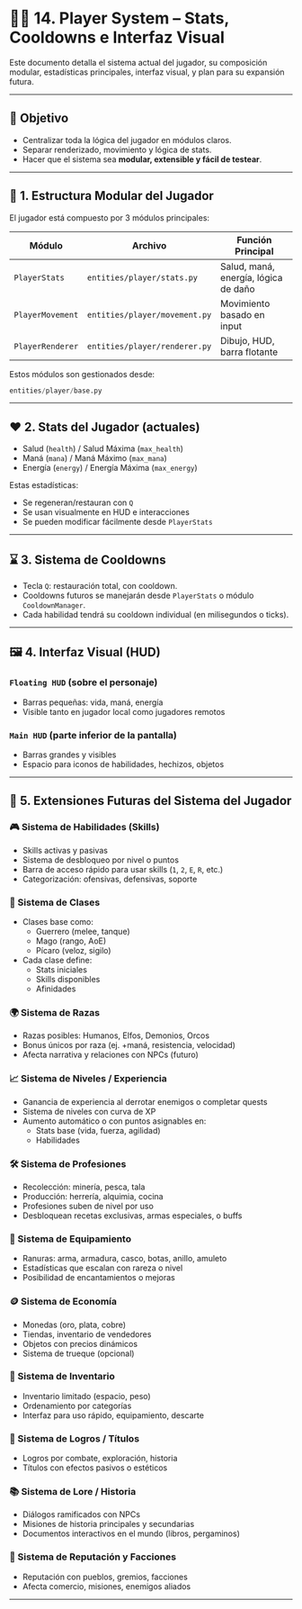 # 🧍‍♂️ 14. Player System – Stats, Cooldowns e Interfaz Visual

Este documento detalla el sistema actual del jugador, su composición modular, estadísticas principales, interfaz visual, y plan para su expansión futura.

---

## 🎯 Objetivo

- Centralizar toda la lógica del jugador en módulos claros.
- Separar renderizado, movimiento y lógica de stats.
- Hacer que el sistema sea **modular, extensible y fácil de testear**.

---

## 🧱 1. Estructura Modular del Jugador

El jugador está compuesto por 3 módulos principales:

| Módulo             | Archivo                                        | Función Principal                     |
|--------------------|-----------------------------------------------|----------------------------------------|
| `PlayerStats`      | `entities/player/stats.py`                    | Salud, maná, energía, lógica de daño   |
| `PlayerMovement`   | `entities/player/movement.py`                | Movimiento basado en input            |
| `PlayerRenderer`   | `entities/player/renderer.py`                | Dibujo, HUD, barra flotante           |

Estos módulos son gestionados desde:

```python
entities/player/base.py
```

---

## ❤️ 2. Stats del Jugador (actuales)

- Salud (`health`) / Salud Máxima (`max_health`)
- Maná (`mana`) / Maná Máximo (`max_mana`)
- Energía (`energy`) / Energía Máxima (`max_energy`)

Estas estadísticas:
- Se regeneran/restauran con `Q`
- Se usan visualmente en HUD e interacciones
- Se pueden modificar fácilmente desde `PlayerStats`

---

## ⌛ 3. Sistema de Cooldowns

- Tecla `Q`: restauración total, con cooldown.
- Cooldowns futuros se manejarán desde `PlayerStats` o módulo `CooldownManager`.
- Cada habilidad tendrá su cooldown individual (en milisegundos o ticks).

---

## 🖼️ 4. Interfaz Visual (HUD)

### `Floating HUD` (sobre el personaje)
- Barras pequeñas: vida, maná, energía
- Visible tanto en jugador local como jugadores remotos

### `Main HUD` (parte inferior de la pantalla)
- Barras grandes y visibles
- Espacio para iconos de habilidades, hechizos, objetos

---

## 🔮 5. Extensiones Futuras del Sistema del Jugador

### 🎮 Sistema de Habilidades (Skills)
- Skills activas y pasivas
- Sistema de desbloqueo por nivel o puntos
- Barra de acceso rápido para usar skills (`1`, `2`, `E`, `R`, etc.)
- Categorización: ofensivas, defensivas, soporte

### 🧬 Sistema de Clases
- Clases base como:
  - Guerrero (melee, tanque)
  - Mago (rango, AoE)
  - Pícaro (veloz, sigilo)
- Cada clase define:
  - Stats iniciales
  - Skills disponibles
  - Afinidades

### 🌍 Sistema de Razas
- Razas posibles: Humanos, Elfos, Demonios, Orcos
- Bonus únicos por raza (ej. +maná, resistencia, velocidad)
- Afecta narrativa y relaciones con NPCs (futuro)

### 📈 Sistema de Niveles / Experiencia
- Ganancia de experiencia al derrotar enemigos o completar quests
- Sistema de niveles con curva de XP
- Aumento automático o con puntos asignables en:
  - Stats base (vida, fuerza, agilidad)
  - Habilidades

### 🛠️ Sistema de Profesiones
- Recolección: minería, pesca, tala
- Producción: herrería, alquimia, cocina
- Profesiones suben de nivel por uso
- Desbloquean recetas exclusivas, armas especiales, o buffs

### 💍 Sistema de Equipamiento
- Ranuras: arma, armadura, casco, botas, anillo, amuleto
- Estadísticas que escalan con rareza o nivel
- Posibilidad de encantamientos o mejoras

### 🪙 Sistema de Economía
- Monedas (oro, plata, cobre)
- Tiendas, inventario de vendedores
- Objetos con precios dinámicos
- Sistema de trueque (opcional)

### 🧱 Sistema de Inventario
- Inventario limitado (espacio, peso)
- Ordenamiento por categorías
- Interfaz para uso rápido, equipamiento, descarte

### 🧾 Sistema de Logros / Títulos
- Logros por combate, exploración, historia
- Títulos con efectos pasivos o estéticos

### 📚 Sistema de Lore / Historia
- Diálogos ramificados con NPCs
- Misiones de historia principales y secundarias
- Documentos interactivos en el mundo (libros, pergaminos)

### 📜 Sistema de Reputación y Facciones
- Reputación con pueblos, gremios, facciones
- Afecta comercio, misiones, enemigos aliados

---
